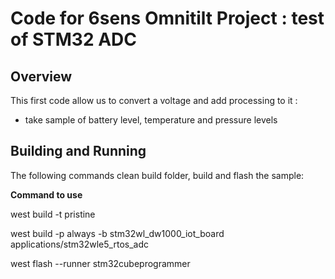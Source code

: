 # Code for 6sens Omnitilt Project : test of STM32 ADC

## Overview
This first code allow us to convert a voltage and add processing to it :

 - take sample of battery level, temperature and pressure levels

## Building and Running

The following commands clean build folder, build and flash the sample:

**Command to use**

west build -t pristine

west build -p always -b stm32wl_dw1000_iot_board applications/stm32wle5_rtos_adc

west flash --runner stm32cubeprogrammer